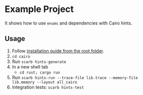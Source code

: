 # Example Project

It shows how to use `enums` and dependencies with Cairo hints.

## Usage

1. Follow [installation guide from the root folder](https://github.com/reilabs/cairo-hints/tree/main?tab=readme-ov-file#cairo-1-hints).
2. `cd cairo`
3. Run `scarb hints-generate`
4. In a new shell tab
    * `cd rust; cargo run`
5. Run `scarb hints-run --trace-file lib.trace --memory-file lib.memory --layout all_cairo`
6. Integration tests: `scarb hints-test`
